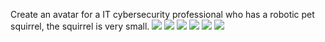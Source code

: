 
Create an avatar for a IT cybersecurity professional who has a robotic pet squirrel, the squirrel is very small.
![](https://oaidalleapiprodscus.blob.core.windows.net/private/org-qxuqzCj5X8zL2wIZhLozRVxo/user-cQ5ZaLYsGOYgONsSXJoB5mwE/img-USr8yprNYyQg8xI3olXFbbus.png?st=2023-03-29T14%3A42%3A59Z&se=2023-03-29T16%3A42%3A59Z&sp=r&sv=2021-08-06&sr=b&rscd=inline&rsct=image/png&skoid=6aaadede-4fb3-4698-a8f6-684d7786b067&sktid=a48cca56-e6da-484e-a814-9c849652bcb3&skt=2023-03-28T23%3A34%3A50Z&ske=2023-03-29T23%3A34%3A50Z&sks=b&skv=2021-08-06&sig=WXiRrUjE7iPQsMPNiEZ8JUo8G38Z0Ue5Wz9FBObJNQU%3D)
![](https://oaidalleapiprodscus.blob.core.windows.net/private/org-qxuqzCj5X8zL2wIZhLozRVxo/user-cQ5ZaLYsGOYgONsSXJoB5mwE/img-w1ske5GtonjOTpGfOnkiX3cB.png?st=2023-03-29T14%3A42%3A15Z&se=2023-03-29T16%3A42%3A15Z&sp=r&sv=2021-08-06&sr=b&rscd=inline&rsct=image/png&skoid=6aaadede-4fb3-4698-a8f6-684d7786b067&sktid=a48cca56-e6da-484e-a814-9c849652bcb3&skt=2023-03-29T14%3A48%3A44Z&ske=2023-03-30T14%3A48%3A44Z&sks=b&skv=2021-08-06&sig=WsmOHUcTi7e7KJlmHIuymEUzJ3Paf3ZMPG0dnWhoAJM%3D)
![](https://oaidalleapiprodscus.blob.core.windows.net/private/org-qxuqzCj5X8zL2wIZhLozRVxo/user-cQ5ZaLYsGOYgONsSXJoB5mwE/img-LF5bCAH5t5EZb0dUvtOZ3EY4.png?st=2023-03-29T14%3A41%3A34Z&se=2023-03-29T16%3A41%3A34Z&sp=r&sv=2021-08-06&sr=b&rscd=inline&rsct=image/png&skoid=6aaadede-4fb3-4698-a8f6-684d7786b067&sktid=a48cca56-e6da-484e-a814-9c849652bcb3&skt=2023-03-29T13%3A23%3A15Z&ske=2023-03-30T13%3A23%3A15Z&sks=b&skv=2021-08-06&sig=fyD8iwuMgZ1oO7iv2jGziLG1Tj65vt1odbZACRBrSHw%3D)
![](https://oaidalleapiprodscus.blob.core.windows.net/private/org-qxuqzCj5X8zL2wIZhLozRVxo/user-cQ5ZaLYsGOYgONsSXJoB5mwE/img-4kIGRxEgDxoDBLST05tbfItK.png?st=2023-03-29T14%3A40%3A55Z&se=2023-03-29T16%3A40%3A55Z&sp=r&sv=2021-08-06&sr=b&rscd=inline&rsct=image/png&skoid=6aaadede-4fb3-4698-a8f6-684d7786b067&sktid=a48cca56-e6da-484e-a814-9c849652bcb3&skt=2023-03-29T10%3A18%3A06Z&ske=2023-03-30T10%3A18%3A06Z&sks=b&skv=2021-08-06&sig=OtleaXOra4T84R6y3FZZwa15szEEerAx5ztLQjihv54%3D)
![](https://oaidalleapiprodscus.blob.core.windows.net/private/org-qxuqzCj5X8zL2wIZhLozRVxo/user-cQ5ZaLYsGOYgONsSXJoB5mwE/img-oEsQ2KggzlqcBr4xec2vAd8P.png?st=2023-03-29T14%3A40%3A25Z&se=2023-03-29T16%3A40%3A25Z&sp=r&sv=2021-08-06&sr=b&rscd=inline&rsct=image/png&skoid=6aaadede-4fb3-4698-a8f6-684d7786b067&sktid=a48cca56-e6da-484e-a814-9c849652bcb3&skt=2023-03-29T14%3A37%3A33Z&ske=2023-03-30T14%3A37%3A33Z&sks=b&skv=2021-08-06&sig=FucqFJIDptYgdKNHerbBWSE0s8GHQgz4rXm0x3F7R5E%3D)
![](https://oaidalleapiprodscus.blob.core.windows.net/private/org-qxuqzCj5X8zL2wIZhLozRVxo/user-cQ5ZaLYsGOYgONsSXJoB5mwE/img-ujVUv30vbxKvTIpjcMWibrxq.png?st=2023-03-29T14%3A37%3A59Z&se=2023-03-29T16%3A37%3A59Z&sp=r&sv=2021-08-06&sr=b&rscd=inline&rsct=image/png&skoid=6aaadede-4fb3-4698-a8f6-684d7786b067&sktid=a48cca56-e6da-484e-a814-9c849652bcb3&skt=2023-03-29T15%3A19%3A28Z&ske=2023-03-30T15%3A19%3A28Z&sks=b&skv=2021-08-06&sig=hPAYqKDbQNXwbe3zk9aab6BrnbZDgPfG/N79rF3RpuM%3D)

